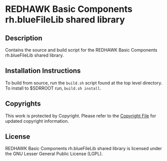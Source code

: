 # REDHAWK Basic Components rh.blueFileLib shared library
 
## Description

Contains the source and build script for the REDHAWK Basic Components rh.blueFileLib shared library.
 
## Installation Instructions

To build from source, run the `build.sh` script found at the top level directory. To install to $SDRROOT run, `build.sh install`.
 
## Copyrights

This work is protected by Copyright. Please refer to the [Copyright File](COPYRIGHT) for updated copyright information.

## License

REDHAWK Basic Components rh.blueFileLib shared library is licensed under the GNU Lesser General Public License (LGPL).


